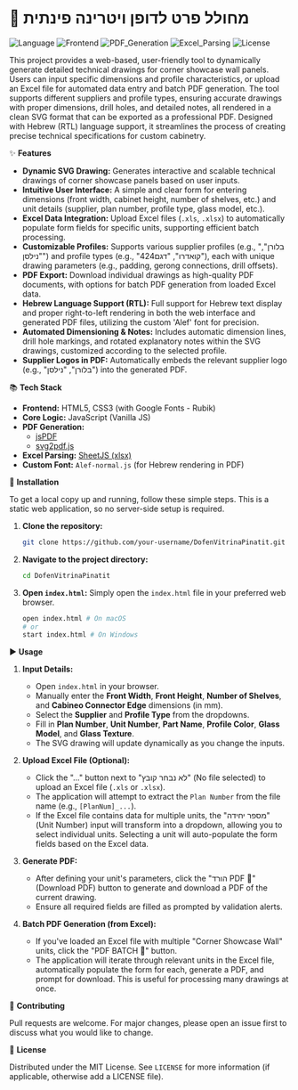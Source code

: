 # 📐 מחולל פרט לדופן ויטרינה פינתית

![Language](https://img.shields.io/badge/language-JavaScript-yellow.svg)
![Frontend](https://img.shields.io/badge/frontend-HTML%2FCSS-blue.svg)
![PDF_Generation](https://img.shields.io/badge/PDF_Generation-jsPDF-red.svg)
![Excel_Parsing](https://img.shields.io/badge/Excel_Parsing-SheetJS-green.svg)
![License](https://img.shields.io/badge/license-MIT-green.svg)

This project provides a web-based, user-friendly tool to dynamically generate detailed technical drawings for corner showcase wall panels. Users can input specific dimensions and profile characteristics, or upload an Excel file for automated data entry and batch PDF generation. The tool supports different suppliers and profile types, ensuring accurate drawings with proper dimensions, drill holes, and detailed notes, all rendered in a clean SVG format that can be exported as a professional PDF. Designed with Hebrew (RTL) language support, it streamlines the process of creating precise technical specifications for custom cabinetry.

✨ **Features**

*   **Dynamic SVG Drawing:** Generates interactive and scalable technical drawings of corner showcase panels based on user inputs.
*   **Intuitive User Interface:** A simple and clear form for entering dimensions (front width, cabinet height, number of shelves, etc.) and unit details (supplier, plan number, profile type, glass model, etc.).
*   **Excel Data Integration:** Upload Excel files (`.xls`, `.xlsx`) to automatically populate form fields for specific units, supporting efficient batch processing.
*   **Customizable Profiles:** Supports various supplier profiles (e.g., "בלורן", "נילסן") and profile types (e.g., "קואדרו", "דגם424"), each with unique drawing parameters (e.g., padding, gerong connections, drill offsets).
*   **PDF Export:** Download individual drawings as high-quality PDF documents, with options for batch PDF generation from loaded Excel data.
*   **Hebrew Language Support (RTL):** Full support for Hebrew text display and proper right-to-left rendering in both the web interface and generated PDF files, utilizing the custom 'Alef' font for precision.
*   **Automated Dimensioning & Notes:** Includes automatic dimension lines, drill hole markings, and rotated explanatory notes within the SVG drawings, customized according to the selected profile.
*   **Supplier Logos in PDF:** Automatically embeds the relevant supplier logo (e.g., "בלורן", "נילסן") into the generated PDF.

📚 **Tech Stack**

*   **Frontend:** HTML5, CSS3 (with Google Fonts - Rubik)
*   **Core Logic:** JavaScript (Vanilla JS)
*   **PDF Generation:**
    *   [jsPDF](https://github.com/MrRio/jsPDF)
    *   [svg2pdf.js](https://github.com/yWorks/svg2pdf.js)
*   **Excel Parsing:** [SheetJS (xlsx)](https://sheetjs.com/)
*   **Custom Font:** `Alef-normal.js` (for Hebrew rendering in PDF)

🚀 **Installation**

To get a local copy up and running, follow these simple steps. This is a static web application, so no server-side setup is required.

1.  **Clone the repository:**
    ```bash
    git clone https://github.com/your-username/DofenVitrinaPinatit.git
    ```
2.  **Navigate to the project directory:**
    ```bash
    cd DofenVitrinaPinatit
    ```
3.  **Open `index.html`:**
    Simply open the `index.html` file in your preferred web browser.
    ```bash
    open index.html # On macOS
    # or
    start index.html # On Windows
    ```

▶️ **Usage**

1.  **Input Details:**
    *   Open `index.html` in your browser.
    *   Manually enter the **Front Width**, **Front Height**, **Number of Shelves**, and **Cabineo Connector Edge** dimensions (in mm).
    *   Select the **Supplier** and **Profile Type** from the dropdowns.
    *   Fill in **Plan Number**, **Unit Number**, **Part Name**, **Profile Color**, **Glass Model**, and **Glass Texture**.
    *   The SVG drawing will update dynamically as you change the inputs.

2.  **Upload Excel File (Optional):**
    *   Click the "..." button next to "לא נבחר קובץ" (No file selected) to upload an Excel file (`.xls` or `.xlsx`).
    *   The application will attempt to extract the `Plan Number` from the file name (e.g., `[PlanNum]_...`).
    *   If the Excel file contains data for multiple units, the "מספר יחידה" (Unit Number) input will transform into a dropdown, allowing you to select individual units. Selecting a unit will auto-populate the form fields based on the Excel data.

3.  **Generate PDF:**
    *   After defining your unit's parameters, click the "הורד PDF 💾" (Download PDF) button to generate and download a PDF of the current drawing.
    *   Ensure all required fields are filled as prompted by validation alerts.

4.  **Batch PDF Generation (from Excel):**
    *   If you've loaded an Excel file with multiple "Corner Showcase Wall" units, click the "PDF BATCH 💾" button.
    *   The application will iterate through relevant units in the Excel file, automatically populate the form for each, generate a PDF, and prompt for download. This is useful for processing many drawings at once.

🤝 **Contributing**

Pull requests are welcome. For major changes, please open an issue first to discuss what you would like to change.

📝 **License**

Distributed under the MIT License. See `LICENSE` for more information (if applicable, otherwise add a LICENSE file).
